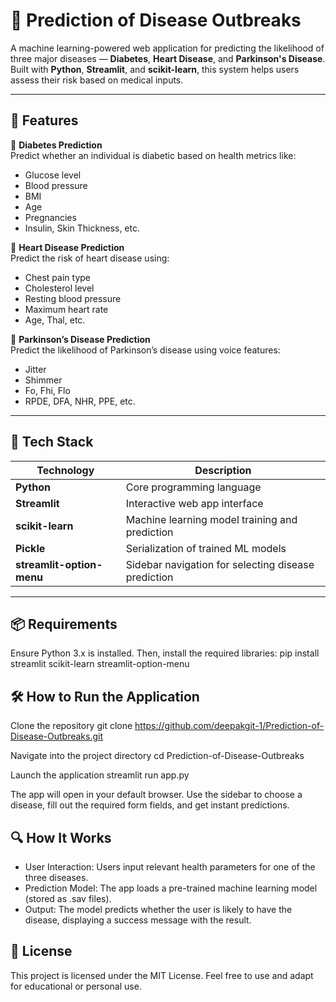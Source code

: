 # 🧠 Prediction of Disease Outbreaks

A machine learning-powered web application for predicting the likelihood of three major diseases — **Diabetes**, **Heart Disease**, and **Parkinson's Disease**. Built with **Python**, **Streamlit**, and **scikit-learn**, this system helps users assess their risk based on medical inputs.

---

## 🚀 Features

🔹 **Diabetes Prediction**  
Predict whether an individual is diabetic based on health metrics like:
- Glucose level
- Blood pressure
- BMI
- Age
- Pregnancies
- Insulin, Skin Thickness, etc.

🔹 **Heart Disease Prediction**  
Predict the risk of heart disease using:
- Chest pain type
- Cholesterol level
- Resting blood pressure
- Maximum heart rate
- Age, Thal, etc.

🔹 **Parkinson’s Disease Prediction**  
Predict the likelihood of Parkinson’s disease using voice features:
- Jitter
- Shimmer
- Fo, Fhi, Flo
- RPDE, DFA, NHR, PPE, etc.

---

## 🧰 Tech Stack

| Technology | Description |
|------------|-------------|
| **Python** | Core programming language |
| **Streamlit** | Interactive web app interface |
| **scikit-learn** | Machine learning model training and prediction |
| **Pickle** | Serialization of trained ML models |
| **streamlit-option-menu** | Sidebar navigation for selecting disease prediction |

---
## 📦 Requirements

Ensure Python 3.x is installed. Then, install the required libraries:
pip install streamlit scikit-learn streamlit-option-menu

## 🛠️ How to Run the Application

Clone the repository
git clone https://github.com/deepakgit-1/Prediction-of-Disease-Outbreaks.git

Navigate into the project directory
cd Prediction-of-Disease-Outbreaks

Launch the application
streamlit run app.py

The app will open in your default browser. Use the sidebar to choose a disease, fill out the required form fields, and get instant predictions.

## 🔍 How It Works
- User Interaction: Users input relevant health parameters for one of the three diseases.
- Prediction Model: The app loads a pre-trained machine learning model (stored as .sav files).
- Output: The model predicts whether the user is likely to have the disease, displaying a success message with the result.


## 📄 License
This project is licensed under the MIT License. Feel free to use and adapt for educational or personal use.



